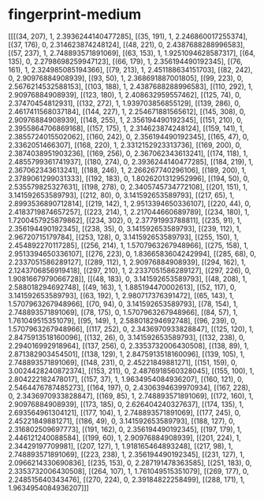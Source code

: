 # fingerprint-medium



[[[(34, 207), 1, 2.3936244140477285], [(35, 191), 1, 2.246860017255374], [(37, 176), 0, 2.314623874248124], [(48, 221), 0, 2.4387688288996583], [(57, 237), 1, 2.748893571891069], [(63, 153), 1, 1.9251094628587317], [(64, 135), 0, 2.2798698259947123], [(66, 179), 1, 2.356194490192345], [(76, 161), 1, 2.324985085194366], [(79, 213), 1, 2.451188634151703], [(82, 242), 0, 2.90976884908939], [(93, 50), 1, 2.368691887001805], [(99, 223), 0, 2.5676214532588153], [(103, 188), 1, 2.4387688288996583], [(110, 292), 1, 2.90976884908939], [(123, 180), 1, 2.408632959557462], [(125, 74), 0, 2.37470454812931], [(132, 272), 1, 1.939703856855129], [(139, 286), 0, 2.4617411568037184], [(144, 227), 1, 2.254671881565612], [(145, 308), 0, 2.90976884908939], [(148, 255), 1, 2.356194490192345], [(151, 210), 0, 2.3955864706869168], [(157, 175), 1, 2.314623874248124], [(159, 141), 1, 2.3855724015502062], [(160, 242), 0, 2.356194490192345], [(165, 47), 0, 2.3362051466307], [(168, 220), 1, 2.3312152923313736], [(169, 200), 0, 2.3874038951903236], [(169, 256), 0, 2.367062343613241], [(174, 118), 1, 2.4855799361741937], [(180, 274), 0, 2.3936244140477285], [(184, 219), 1, 2.367062343613241], [(188, 246), 1, 2.266267740296106], [(189, 200), 1, 2.3789061299031333], [(192, 183), 0, 1.8026201312952996], [(194, 50), 0, 2.535579825327631], [(198, 278), 0, 2.3405745734772108], [(201, 151), 1, 3.141592653589793], [(212, 80), 0, 3.141592653589793], [(217, 65), 1, 2.8993536890712814], [(219, 142), 1, 2.9513394650336107], [(220, 44), 0, 2.4183719874657257], [(223, 214), 1, 2.217044660689789], [(234, 180), 1, 1.7200457925879862], [(234, 302), 0, 2.37791993788811], [(235, 91), 1, 2.356194490192345], [(238, 35), 0, 3.141592653589793], [(239, 112), 1, 2.96720715179784], [(253, 128), 0, 3.141592653589793], [(255, 150), 1, 2.454892270117285], [(256, 214), 1, 1.5707963267948966], [(275, 158), 1, 2.9513394650336107], [(276, 223), 0, 1.8366583604242994], [(285, 68), 0, 2.2337051586289127], [(289, 112), 1, 2.90976884908939], [(294, 162), 1, 2.1243706856919418], [(297, 210), 1, 2.2337051586289127], [(297, 226), 0, 1.9081667979066728]],
 [[(48, 183), 0, 3.141592653589793], [(48, 208), 1, 2.588018294692748], [(49, 163), 1, 1.885194470002613], [(52, 117), 0, 3.141592653589793], [(63, 192), 1, 2.980717376391472], [(65, 143), 1, 1.5707963267948966], [(70, 94), 0, 3.141592653589793], [(78, 154), 1, 2.748893571891069], [(78, 175), 0, 1.5707963267948966], [(84, 57), 1, 1.761049515351079], [(95, 149), 1, 2.588018294692748], [(96, 239), 0, 1.5707963267948966], [(117, 252), 0, 2.3436970933828847], [(125, 120), 1, 2.8475913518160096], [(132, 26), 0, 3.141592653589793], [(132, 238), 0, 2.294016992918964], [(137, 256), 0, 2.3353732006430508], [(138, 89), 1, 2.871382903454501], [(138, 129), 1, 2.8475913518160096], [(139, 105), 1, 2.748893571891069], [(148, 231), 0, 2.45221849881271], [(151, 159), 0, 3.0024428240872374], [(153, 211), 0, 2.4876918560328045], [(155, 100), 1, 2.804222182478017], [(157, 37), 1, 1.9634954084936207], [(160, 121), 0, 2.5464476787485273], [(164, 197), 0, 2.4306394639970934], [(167, 228), 0, 2.3436970933828847], [(169, 85), 1, 2.748893571891069], [(172, 160), 1, 2.90976884908939], [(173, 185), 0, 2.626404240327637], [(174, 135), 1, 2.693564961304121], [(177, 104), 1, 2.748893571891069], [(177, 245), 0, 2.45221849881271], [(186, 49), 0, 3.141592653589793], [(188, 127), 0, 2.316802509697773], [(191, 162), 0, 2.356194490192345], [(197, 179), 1, 2.446121240088584], [(199, 60), 1, 2.90976884908939], [(201, 224), 1, 2.34429197709981], [(207, 127), 1, 1.918165464893248], [(217, 98), 1, 2.748893571891069], [(223, 238), 1, 2.356194490192345], [(231, 127), 1, 2.0966214330690836], [(235, 153), 0, 2.287191478363585], [(251, 183), 0, 2.3353732006430508], [(264, 107), 1, 1.761049515351079], [(269, 177), 0, 2.248515640343476], [(270, 224), 0, 2.39184822258499], [(288, 171), 1, 1.9634954084936207]]]